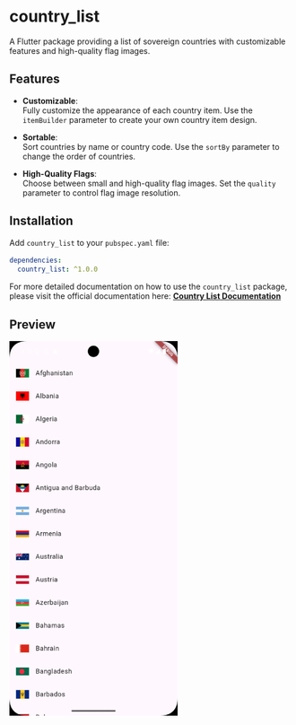 # country_list

A Flutter package providing a list of sovereign countries with customizable features and high-quality flag images.

## Features

- **Customizable**:  
  Fully customize the appearance of each country item. Use the `itemBuilder` parameter to create your own country item design.

- **Sortable**:  
  Sort countries by name or country code. Use the `sortBy` parameter to change the order of countries.

- **High-Quality Flags**:  
  Choose between small and high-quality flag images. Set the `quality` parameter to control flag image resolution.

## Installation

Add `country_list` to your `pubspec.yaml` file:

```yaml
dependencies:
  country_list: ^1.0.0
```

For more detailed documentation on how to use the `country_list` package, please visit the official documentation here:
[**Country List Documentation**](https://fenzybd.github.io/country_list_doc)

## Preview
<img src="preview.webp" width="300" alt="Preview">
